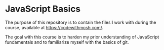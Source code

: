 # JavaScript Basics

The purpose of this repository is to contain the files I work with during the course, available at https://codewithmosh.com/.

The goal with this course is to harden my prior understanding of JavaScript fundamentals and to familiarize myself with the basics of git.
